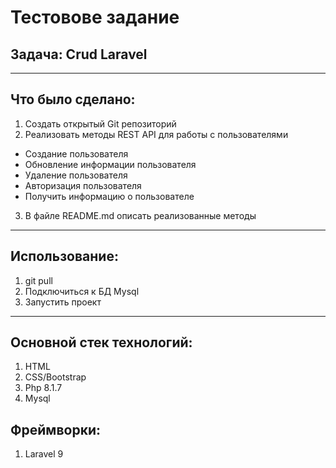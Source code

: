 # Тестовове задание

## Задача: Crud Laravel
----------------------
## Что было сделано:
1. Создать открытый Git репозиторий
2. Реализовать методы REST API для работы с пользователями
- Создание пользователя
- Обновление информации пользователя
- Удаление пользователя
- Авторизация пользователя
- Получить информацию о пользователе
3. В файле README.md описать реализованные методы
----------------------
## Использование:
1. git pull
2. Подключиться к БД Mysql
3. Запустить проект
----------------------
## Основной стек технологий:
1. HTML
2. CSS/Bootstrap
3. Php 8.1.7
4. Mysql

## Фреймворки:
1. Laravel 9
